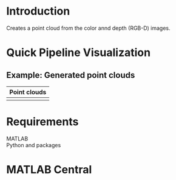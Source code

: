 # Introduction
Creates a point cloud from the color annd depth (RGB-D) images.

# Quick Pipeline Visualization
## Example: Generated point clouds
| Point clouds |
| ------------- |
|  |

# Requirements
MATLAB </br>
Python and packages

# MATLAB Central


